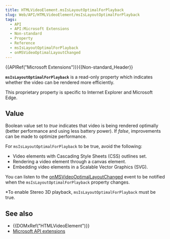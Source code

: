 ```yaml
---
title: HTMLVideoElement.msIsLayoutOptimalForPlayback
slug: Web/API/HTMLVideoElement/msIsLayoutOptimalForPlayback
tags:
  - API
  - API:Microsoft Extensions
  - Non-standard
  - Property
  - Reference
  - msIsLayoutOptimalForPlayback
  - onMSVideoOptimalLayoutChanged
---
```

{{APIRef("Microsoft Extensions")}}{{Non-standard_Header}}

**`msIsLayoutOptimalForPlayback`** is a read-only property
which indicates whether the video can be rendered more efficiently.

This proprietary property is specific to Internet Explorer and Microsoft Edge.

## Value

Boolean value set to _true_ indicates that video is being rendered optimally
(better performance and using less battery power). If _false_, improvements can
be made to optimize performance.

For `msIsLayoutOptimalForPlayback` to be true, avoid the following:

- Video elements with Cascading Style Sheets (CSS) outlines set.
- Rendering a video element through a canvas element.
- Embedding video elements in a Scalable Vector Graphics (SVG).

You can listen to the [onMSVideoOptimalLayoutChanged](/en-US/docs/Web/API/HTMLVideoElement/onMSVideoOptimalLayoutChanged)
event to be notified when the `msIsLayoutOptimalForPlayback` property
changes.

\*To enable Stereo 3D playback, `msIsLayoutOptimalForPlayback` must be true.

## See also

- {{DOMxRef("HTMLVideoElement")}}
- [Microsoft API extensions](/en-US/docs/Web/API/Microsoft_Extensions)
